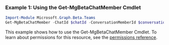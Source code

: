 ### Example 1: Using the Get-MgBetaChatMember Cmdlet
```powershell
Import-Module Microsoft.Graph.Beta.Teams
Get-MgBetaChatMember -ChatId $chatId -ConversationMemberId $conversationMemberId
```
This example shows how to use the Get-MgBetaChatMember Cmdlet.
To learn about permissions for this resource, see the [permissions reference](/graph/permissions-reference).
